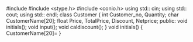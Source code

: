 #include <iostream>
#include <stype.h>
#include <conio.h>
using std:: cin;
using std:: cout;
using std:: endl;
class Customer
{
  int Customer_no, Quantity;
  char CustomerName[20];
  float Price, TotalPrice, Discount, Netprice;
  public:
        void initials();
        void input();
        void caldiscount();
}
void initials()
{
  CustomerName[20]=
}
